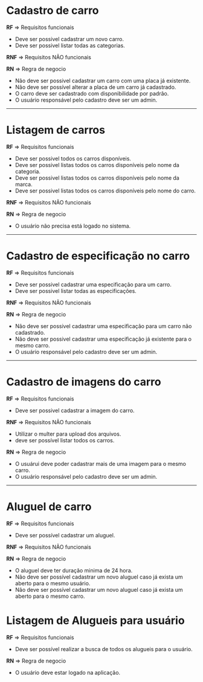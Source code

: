 # Cadastro de carro

**RF** => Requisitos funcionais

- Deve ser possivel cadastrar um novo carro.
- Deve ser possivel listar todas as categorias.

**RNF** => Requisitos NÃO funcionais

**RN** => Regra de negocio

- Não deve ser possivel cadastrar um carro com uma placa já existente.
- Não deve ser possível alterar a placa de um carro já cadastrado.
- O carro deve ser cadastrado com disponibilidade por padrão.
- O usuário responsável pelo cadastro deve ser um admin.

---

# Listagem de carros

**RF** => Requisitos funcionais

- Deve ser possivel todos os carros disponíveis.
- Deve ser possivel listas todos os carros disponíveis pelo nome da categoria.
- Deve ser possivel listas todos os carros disponíveis pelo nome da marca.
- Deve ser possivel listas todos os carros disponíveis pelo nome do carro.

**RNF** => Requisitos NÃO funcionais

**RN** => Regra de negocio

- O usuário não precisa está logado no sistema.

---

# Cadastro de especificação no carro

**RF** => Requisitos funcionais

- Deve ser possivel cadastrar uma especificação para um carro.
- Deve ser possivel listar todas as especificações.

**RNF** => Requisitos NÃO funcionais

**RN** => Regra de negocio

- Não deve ser possivel cadastrar uma especificação para um carro não cadastrado.
- Não deve ser possivel cadastrar uma especificação já existente para o mesmo
  carro.
- O usuário responsável pelo cadastro deve ser um admin.

---

# Cadastro de imagens do carro

**RF** => Requisitos funcionais

- Deve ser possivel cadastrar a imagem do carro.

**RNF** => Requisitos NÃO funcionais

- Utilizar o multer para upload dos arquivos.
- deve ser possível listar todos os carros.

**RN** => Regra de negocio

- O usuárui deve poder cadastrar mais de uma imagem para o mesmo carro.
- O usuário responsável pelo cadastro deve ser um admin.

---

# Aluguel de carro

**RF** => Requisitos funcionais

- Deve ser possível cadastrar um aluguel.

**RNF** => Requisitos NÃO funcionais

**RN** => Regra de negocio

- O aluguel deve ter duração minima de 24 hora.
- Não deve ser possível cadastrar um novo aluguel caso já exista um aberto para
  o mesmo usuário.
- Não deve ser possível cadastrar um novo aluguel caso já exista um aberto para
  o mesmo carro.


# Listagem de Alugueis para usuário

**RF** => Requisitos funcionais

- Deve ser possível realizar a busca de todos os alugueis para o usuário.

**RN** => Regra de negocio

- O usuário deve estar logado na aplicação.
